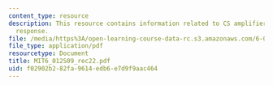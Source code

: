 ```yaml
---
content_type: resource
description: This resource contains information related to CS amplifier frequency
  response.
file: /media/https%3A/open-learning-course-data-rc.s3.amazonaws.com/6-012-microelectronic-devices-and-circuits-spring-2009/f02902b282fa9614edb6e7d9f9aac464_MIT6_012S09_rec22.pdf
file_type: application/pdf
resourcetype: Document
title: MIT6_012S09_rec22.pdf
uid: f02902b2-82fa-9614-edb6-e7d9f9aac464
---
```

